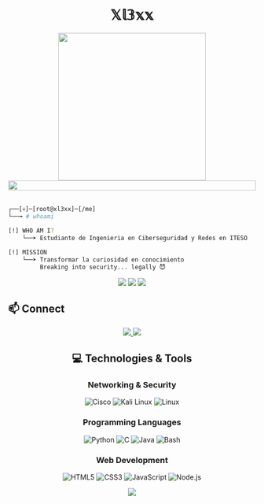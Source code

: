 <h1 align="center">
  <b>𝕏𝕝𝟛𝕩𝕩</b>
</h1>

<div align="center">
  <img src="https://media.giphy.com/media/l41lSxVZVzO1l4tDa/giphy.gif" width="300"/>
  <br>
  <img src="https://i.imgur.com/dBaSKWF.gif" height="20" width="100%">
  <br>
  <br>
</div>

```bash
┌──[💀]─[root@xl3xx]─[/me]
└──╼ # whoami

[!] WHO AM I?
    └──➤ Estudiante de Ingenieria en Ciberseguridad y Redes en ITESO
        
[!] MISSION
    └──➤ Transformar la curiosidad en conocimiento
         Breaking into security... legally 😈
```

<div align="center">
  <p>
    <img src="https://img.shields.io/badge/Redes-101010?style=for-the-badge&logo=cisco&logoColor=white"/>
    <img src="https://img.shields.io/badge/Ethical_Hacking-101010?style=for-the-badge&logo=kali-linux&logoColor=white"/>
    <img src="https://img.shields.io/badge/Networking-%23121011?style=for-the-badge"/>
  </p>
</div>


## 📫 Connect
<div align="center">
  <a href="TU_LINKEDIN">
    <img src="https://img.shields.io/badge/LinkedIn-101010?style=for-the-badge&logo=linkedin&logoColor=white"/>
  </a>
  <a href="mailto:TU_EMAIL">
    <img src="https://img.shields.io/badge/Email-101010?style=for-the-badge&logo=gmail&logoColor=white"/>
  </a>
</div>

<h2 align="center">💻 Technologies & Tools</h2>

<div align="center">
  
  ### Networking & Security
  ![Cisco](https://img.shields.io/badge/-Cisco-000000?style=flat&logo=cisco&logoColor=white)
  ![Kali Linux](https://img.shields.io/badge/-Kali%20Linux-557C94?style=flat&logo=kali-linux&logoColor=white)
  ![Linux](https://img.shields.io/badge/-Linux-FCC624?style=flat&logo=linux&logoColor=black)

  ### Programming Languages
  ![Python](https://img.shields.io/badge/-Python-3776AB?style=flat&logo=python&logoColor=white)
  ![C](https://img.shields.io/badge/-C-00599C?style=flat&logo=c&logoColor=white)
  ![Java](https://img.shields.io/badge/-Java-007396?style=flat&logo=java&logoColor=white)
  ![Bash](https://img.shields.io/badge/-Bash-4EAA25?style=flat&logo=gnu-bash&logoColor=white)
  
  ### Web Development
  ![HTML5](https://img.shields.io/badge/-HTML5-E34F26?style=flat&logo=html5&logoColor=white)
  ![CSS3](https://img.shields.io/badge/-CSS3-1572B6?style=flat&logo=css3&logoColor=white)
  ![JavaScript](https://img.shields.io/badge/-JavaScript-F7DF1E?style=flat&logo=javascript&logoColor=black)
  ![Node.js](https://img.shields.io/badge/-Node.js-339933?style=flat&logo=node.js&logoColor=white)
  
</div>

<div align="center">
  <img src="https://komarev.com/ghpvc/?username=Nosoytheal3zzz&style=for-the-badge&color=101010"/>
</div>

